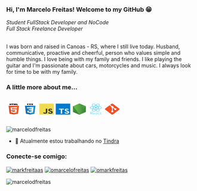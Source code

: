 
<!--Banner session-->
<!-- <p align="center"><img src="https://imgur.com/jSBcQQe.png"/><br> -->
<!-- <a align="center"><img src="https://i.imgur.com/uTk6zzB.png"/><br> -->

<!--About session-->
<h3>Hi, I'm Marcelo Freitas! Welcome to my GitHub 😁</h3>
<span><em>Student FullStack Developer and NoCode</em></span><br>
<span><em>Full Stack Freelance Developer</em></span>
<br><br>
<p>I was born and raised in Canoas - RS, where I still live today. Husband, communicative, proactive and cheerful, person who values ​​simple and humble things. I love being with my family and friends. I like playing the guitar and I'm passionate about cars, motorcycles and music. I always look for time to be with my family.</p>


<!-- Badges session -->
<h3>A little more about me...</h3>



<div style="display: inline_block"><br>
  <img align="center" src="https://raw.githubusercontent.com/devicons/devicon/master/icons/html5/html5-original-wordmark.svg" alt="HTML5" title="HTML5" height="30" width="40"/>
  <img align="center" src="https://raw.githubusercontent.com/devicons/devicon/master/icons/css3/css3-original-wordmark.svg" alt="CSS3" title="CSS3" height="30" width="40""/>
  <img align="center" src="https://raw.githubusercontent.com/devicons/devicon/master/icons/javascript/javascript-original.svg" alt="JavaScript" title="JavaScript" height="30" width="40"/>
  <img align="center" src="https://raw.githubusercontent.com/devicons/devicon/master/icons/typescript/typescript-original.svg" alt="TypeScript" title="TypeScript" height="30" width="40"/>
  <img align="center" src="https://raw.githubusercontent.com/devicons/devicon/master/icons/nodejs/nodejs-original.svg" alt="NodeJS" title="NodeJS" height="30" width="40"/>
  <img align="center" src="https://raw.githubusercontent.com/devicons/devicon/master/icons/react/react-original-wordmark.svg" alt="ReactJS" title="ReactJS" height="30" width="40"/>
  <img align="center" src="https://raw.githubusercontent.com/devicons/devicon/master/icons/git/git-original.svg" alt="Git" title="Git" height="30" width="40"/>
<div>
<br>
  
<p align="left"> <img src="https://komarev.com/ghpvc/?username=marcelodfreitas&label=Profile%20views&color=0e75b6&style=flat" alt="marcelodfreitas" /> </p>

- 🔭 Atualmente estou trabalhando no [Tindra](https://github.com/marcelodfreitas/TINDRA)

<h3 align="left">Conecte-se comigo:</h3>
<p align="left">
<a href="https://linkedin.com/in/markfreitaas" target="blank"><img align="center" src="https://raw.githubusercontent.com/rahuldkjain/github-profile-readme-generator/master/src/images/icons/Social/linked-in-alt.svg" alt="markfreitaas" height="30" width="40" /></a>
<a href="https://fb.com/omarcelofreitas" target="blank"><img align="center" src="https://raw.githubusercontent.com/rahuldkjain/github-profile-readme-generator/master/src/images/icons/Social/facebook.svg" alt="omarcelofreitas" height="30" width="40" /></a>
<a href="https://instagram.com/omarkfreitas" target="blank"><img align="center" src="https://raw.githubusercontent.com/rahuldkjain/github-profile-readme-generator/master/src/images/icons/Social/instagram.svg" alt="omarkfreitas" height="30" width="40" /></a>
</p>


<p> <img align="center" src="https://github-readme-stats.vercel.app/api?username=marcelodfreitas&show_icons=true&locale=en" alt="marcelodfreitas" /></p>

